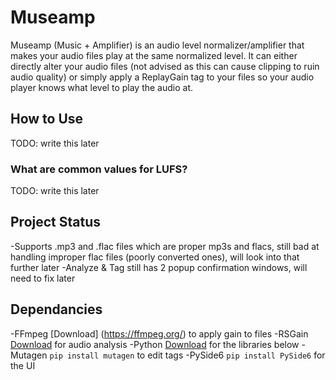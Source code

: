 # Museamp
Museamp (Music + Amplifier) is an audio level normalizer/amplifier that makes your audio files play at the same normalized level. It can either directly alter your audio files (not advised as this can cause clipping to ruin audio quality) or simply apply a ReplayGain tag to your files so your audio player knows what level to play the audio at.

## How to Use
TODO: write this later

### What are common values for LUFS?
TODO: write this later

## Project Status
-Supports .mp3 and .flac files which are proper mp3s and flacs, still bad at handling improper flac files (poorly converted ones), will look into that further later
-Analyze & Tag still has 2 popup confirmation windows, will need to fix later

## Dependancies
-FFmpeg [Download] (https://ffmpeg.org/) to apply gain to files
-RSGain [Download](https://github.com/complexlogic/rsgain) for audio analysis
-Python [Download](https://www.python.org/downloads/) for the libraries below
-Mutagen ```pip install mutagen``` to edit tags
-PySide6 ```pip install PySide6``` for the UI